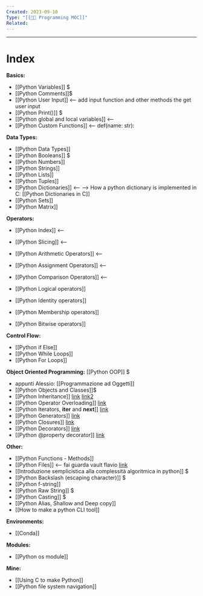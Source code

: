 ```yaml
---
Created: 2023-09-10
Type: "[[👨‍💻 Programming MOC]]"
Related: 
---
```

---
# Index

**Basics:**
- [[Python Variables]] $
- [[Python Comments]]$
- [[Python User Input]] <-- add input function and other methods the get user input
- [[Python Print()]] $
- [[Python global and local variables]] <--
- [[Python Custom Functions]] <-- def(name: str):

**Data Types:**
- [[Python Data Types]]
- [[Python Booleans]] $
- [[Python Numbers]]
- [[Python Strings]]
- [[Python Lists]]
- [[Python Tuples]]
- [[Python Dictionaries]] <-- --> How a python dictionary is implemented in C: [[Python Dictionaries in C]]
- [[Python Sets]]
- [[Python Matrix]]

**Operators:**
- [[Python Index]] <--
- [[Python Slicing]] <--

- [[Python Arithmetic Operators]] <--
- [[Python Assignment Operators]] <--
- [[Python Comparison Operators]]  <--

- [[Python Logical operators]] 
- [[Python Identity operators]] 
- [[Python Membership operators]]
- [[Python Bitwise operators]]

**Control Flow:** 
- [[Python if Else]]
- [[Python While Loops]]
- [[Python For Loops]]

**Object Oriented Programming:** [[Python OOP]] $
- appunti Alessio: [[Programmazione ad Oggetti]]
- [[Python Objects and Classes]]$
- [[Python Inheritance]] [link](https://www.programiz.com/python-programming/inheritance) [link2](https://www.programiz.com/python-programming/multiple-inheritance)
- [[Python Operator Overloading]]  [link](https://www.programiz.com/python-programming/operator-overloading)
- [[Python Iterators, __iter__ and __next__]] [link](https://www.programiz.com/python-programming/iterator)
- [[Python Generators]] [link](https://www.programiz.com/python-programming/generator)
- [[Python Closures]] [link](https://www.programiz.com/python-programming/closure)
- [[Python Decorators]] [link](https://www.programiz.com/python-programming/decorator)
- [[Python @property decorator]] [link](https://www.programiz.com/python-programming/property)

**Other:**
- [[Python Functions - Methods]]
- [[Python Files]] <-- fai guarda vault flavio [link](https://www.w3schools.com/python/python_file_handling.asp) 
- [[Introduzione semplicistica alla complessità algoritmica in python]] $
- [[Python Backslash (escaping character)]] $
- [[Python f-string]]
- [[Python Raw String]] $
- [[Python Casting]] $
- [[Python Alias, Shallow and Deep copy]]
- [[How to make a python CLI tool]]

**Environments:**
- [[Conda]]

**Modules:**
- [[Python os module]]

**Mine:**
- [[Using C to make Python]]
- [[Python file system navigation]]


